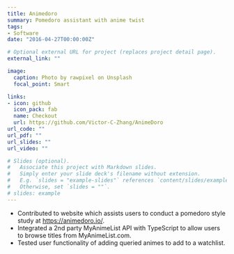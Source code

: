 ```yaml
---
title: Animedoro
summary: Pomedoro assistant with anime twist
tags:
- Software
date: "2016-04-27T00:00:00Z"

# Optional external URL for project (replaces project detail page).
external_link: ""

image:
  caption: Photo by rawpixel on Unsplash
  focal_point: Smart

links:
- icon: github
  icon_pack: fab
  name: Checkout
  url: https://github.com/Victor-C-Zhang/AnimeDoro
url_code: ""
url_pdf: ""
url_slides: ""
url_video: ""

# Slides (optional).
#   Associate this project with Markdown slides.
#   Simply enter your slide deck's filename without extension.
#   E.g. `slides = "example-slides"` references `content/slides/example-slides.md`.
#   Otherwise, set `slides = ""`.
# slides: example
---
```


* Contributed to website which assists users to conduct a pomedoro style study at https://animedoro.io/.
* Integrated a 2nd party MyAnimeList API with TypeScript to allow users to browse titles from MyAnimeList.com.
* Tested user functionality of adding queried animes to add to a watchlist.